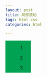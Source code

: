 ```yaml
---
layout: post
title: 局部滚动
tags: html css
categories: html

---
```



<div class="container-out">
    <div class="container-in">
        <p>1</p><p>2</p><p>3</p><p>4</p><p>5</p><p>6</p><p>7</p><p>8</p><p>9</p><p>10</p><p>11</p><p>12</p><p>13</p><p>14</p><p>15</p><p>16</p><p>17</p><p>18</p><p>19</p><p>20</p>
    </div>
</div>
<style>
    .container-out{
        width: 80px;
        height: 100px;
        overflow: hidden;
        background-color: #00A5E3;
    }
    .container-in{
        width: 100px;
        height: 400px;
        overflow-x: hidden;
        overflow-y: scroll;
        background-color: #01a252;
    }
    p{
        text-align: center;
    }
</style>